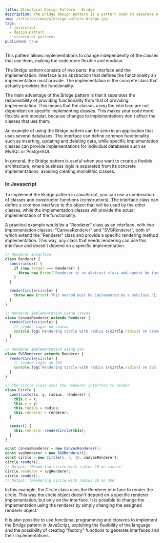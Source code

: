 ```yaml
---
title: Structural Design Pattern - Bridge
description: The Bridge design pattern is a pattern used to separate a class's interface from its implementation.
img: /articles/images/design-pattern-bridge.jpg
tags:
  - javascript
  - design-pattern
  - structural-patterns
published: true
---
```


This pattern allows implementations to change independently of the classes that use them, making the code more flexible and modular.

The Bridge pattern consists of two parts: the interface and the implementation. Interface is an abstraction that defines the functionality an implementation must provide. The implementation is the concrete class that actually provides the functionality.

The main advantage of the Bridge pattern is that it separates the responsibility of providing functionality from that of providing implementation. This means that the classes using the interface are not dependent on specific implementing classes. This makes your code more flexible and modular, because changes to implementations don't affect the classes that use them.

An example of using the Bridge pattern can be seen in an application that uses several databases. The interface can define common functionality such as inserting, updating and deleting data, while specific implementation classes can provide implementations for individual databases such as MySQL or PostgreSQL.

In general, the Bridge pattern is useful when you want to create a flexible architecture, where business logic is separated from its concrete implementations, avoiding creating monolithic classes.

### In Javascript

To implement the Bridge pattern in JavaScript, you can use a combination of classes and constructor functions (constructors). The interface class can define a common interface to the object that will be used by the other classes, while the implementation classes will provide the actual implementation of the functionality.

A practical example would be a "Renderer" class as an interface, with two implementation classes: "CanvasRenderer" and "SVGRenderer", both of which extend the "Renderer" class and provide a specific rendering method implementation. This way, any class that needs rendering can use this interface and doesn't depend on a specific implementation.

```javascript
// Renderer interface
class Renderer {
  constructor() {
    if (new.target === Renderer) {
      throw new Error('Renderer is an abstract class and cannot be instantiated.');
    }
  }

  renderCircle(circle) {
    throw new Error('This method must be implemented by a subclass.');
  }
}

// Renderer implementation using canvas
class CanvasRenderer extends Renderer {
  renderCircle(circle) {
    // render logic on canvas
    console.log(`Rendering circle with radius ${circle.radius} on canvas`);
  }
}

// Renderer implementation using SVG
class SVGRenderer extends Renderer {
  renderCircle(circle) {
    // render logic on SVG
    console.log(`Rendering circle with radius ${circle.radius} on SVG`);
  }
}

// The Circle class uses the renderer interface to render
class Circle {
  constructor(x, y, radius, renderer) {
    this.x = x;
    this.y = y;
    this.radius = radius;
    this.renderer = renderer;
  }

  render() {
    this.renderer.renderCircle(this);
  }
}

const canvasRenderer = new CanvasRenderer();
const svgRenderer = new SVGRenderer();
const circle = new Circle(5, 5, 10, canvasRenderer);
circle.render();
// Output: "Rendering circle with radius 10 on canvas"
circle.renderer = svgRenderer;
circle.render();
// Output: "Rendering circle with radius 10 on SVG"
```

In this example, the Circle class uses the Renderer interface to render the circle. This way the circle object doesn't depend on a specific renderer implementation, but only on the interface. It is possible to change the implementation using the renderer by simply changing the assigned renderer object.

It is also possible to use functional programming and closures to implement the Bridge pattern in JavaScript, exploiting the flexibility of the language and the possibility of creating "factory" functions to generate interfaces and their implementations.
